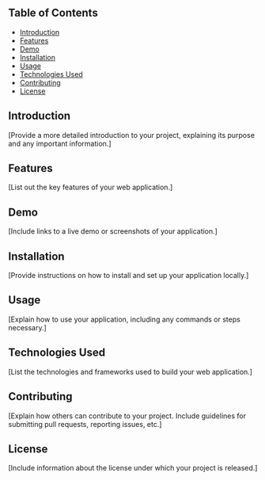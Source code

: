 ## Table of Contents
- [Introduction](#introduction)
- [Features](#features)
- [Demo](#demo)
- [Installation](#installation)
- [Usage](#usage)
- [Technologies Used](#technologies-used)
- [Contributing](#contributing)
- [License](#license)

## Introduction
[Provide a more detailed introduction to your project, explaining its purpose and any important information.]

## Features
[List out the key features of your web application.]

## Demo
[Include links to a live demo or screenshots of your application.]

## Installation
[Provide instructions on how to install and set up your application locally.]

## Usage
[Explain how to use your application, including any commands or steps necessary.]

## Technologies Used
[List the technologies and frameworks used to build your web application.]

## Contributing
[Explain how others can contribute to your project. Include guidelines for submitting pull requests, reporting issues, etc.]

## License
[Include information about the license under which your project is released.]